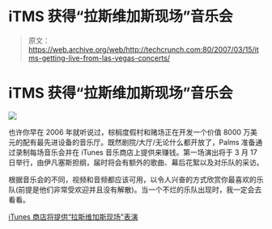 # iTMS 获得“拉斯维加斯现场”音乐会

> 原文：<https://web.archive.org/web/http://techcrunch.com:80/2007/03/15/itms-getting-live-from-las-vegas-concerts/>

# iTMS 获得“拉斯维加斯现场”音乐会

![](img/b470a987d1d1d576601c3a313bb39cbb.png)

也许你早在 2006 年就听说过，棕榈度假村和赌场正在开发一个价值 8000 万美元的配有最先进设备的音乐厅。既然剧院/大厅/无论什么都开放了，Palms 准备通过录制每场音乐会并在 iTunes 音乐商店上提供来赚钱。第一场演出将于 3 月 17 日举行，由伊凡塞斯担纲，届时将会有额外的歌曲、幕后花絮以及对乐队的采访。

根据音乐会的不同，视频和音频都应该可用，以令人兴奋的方式欣赏你最喜欢的乐队(前提是他们非常受欢迎并且没有解散)。当一个不烂的乐队出现时，我一定会去看看。

[iTunes 商店将提供“拉斯维加斯现场”表演](https://web.archive.org/web/20210228045959/http://ilounge.com/index.php/news/comments/itunes-store-to-offer-live-from-las-vegas-performances/)